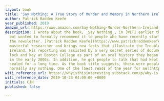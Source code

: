 ```yaml
---
layout: book
title: 'Say Nothing: A True Story of Murder and Memory in Northern Ireland'
author: Patrick Radden Keefe
year_published: 2019
amazon_url: https://www.amazon.com/Say-Nothing-Murder-Northern-Ireland-ebook/dp/B07CWGBK5K/ref=as_li_ss_tl?crid=2C7PF5C4Q2XKA&keywords=say+nothing&qid=1575324401&sprefix=srirach,aps,129&sr=8-1&linkCode=ll1&tag=noahbrierdotc-20&linkId=a500d801aa2f98825126b5c9c8d73fec
description: I wrote about the book, _Say Nothing_, in [WITI earlier this year](https://whyisthisinteresting.substack.com/p/why-is-this-interesting-friday-march-b29),
  but wanted to formally recommend it to people who have recently started reading
  the newsletter. [Patrick Radden Keefe](https://www.patrickraddenkeefe.com/) is a
  masterful researcher and brings new facts that illustrate the Troubles in Northern
  Ireland. His reporting was assisted by a very secret series of documents held under
  lock and key at Boston College as part of an oral history they began developing
  in the early 2000s. In addition, he got people to talk that had kept their lips
  sealed for a long time. As the book title suggests, these were people that would
  normally say nothing. One of the [best reads of the year for me](https://www.amazon.com/Say-Nothing-Murder-Northern-Ireland/dp/0385521316).
witi_reference_url: https://whyisthisinteresting.substack.com/p/why-is-this-interesting-the-norman
witi_reference_date: 2019-10-23 04:00:00 +0000
initials: CJN
published: false

---
```

